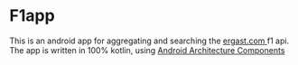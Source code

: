 # F1app

This is an android app for aggregating and searching the [ ergast.com ](http://ergast.com/mrd/) f1 api.
The app is written in 100% kotlin, using [Android Architecture Components](https://developer.android.com/topic/libraries/architecture/)
